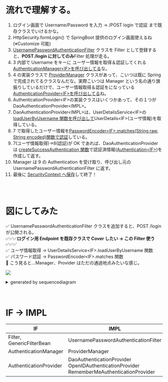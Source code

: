 # 流れで理解する。

1. ログイン画面で Username/Password を入力 -> /POST login で認証 まで既存クラスでいけるかな。
2. HttpSecurity.formLogin() で SpringBoot 提供のログイン画面使えるね(※Customize 可能)
3. [UsernamePasswordAuthenticationFilter](https://github.com/spring-projects/spring-security/blob/main/web/src/main/java/org/springframework/security/web/authentication/UsernamePasswordAuthenticationFilter.java) クラスを Filter として登録すると、**POST /login に対してのみ**Filter 処理が走る。
4. 3 内部で Username をキーに ユーザー情報を取得＆認証してくれる [AuthenticationManager\<IF\>を呼び出してる](https://github.com/spring-projects/spring-security/blob/main/web/src/main/java/org/springframework/security/web/authentication/UsernamePasswordAuthenticationFilter.java#L85)な。
5. 4 の実装クラスで [ProviderManager](https://github.com/spring-projects/spring-security/blob/main/core/src/main/java/org/springframework/security/authentication/ProviderManager.java) クラスがあって、こいつは既に Spring で完成されてるクラスなんだな。実際こいつは Manager という名の通り旗振りしているだけで、ユーザー情報取得＆認証をになっている[AuthenticationProvider\<IF\>を呼び出してる](https://github.com/spring-projects/spring-security/blob/main/core/src/main/java/org/springframework/security/authentication/ProviderManager.java#L182)ね。
6. AuthenticationProvider\<IF\>の実装クラスはいくつかあって、その１つが DaoAuthenticationProvider\<IMPL\>。
7. DaoAuthenticationProvider\<IMPL\>は、UserDetailsService\<IF\>の[loadUserByUsername 関数を呼び出して](https://github.com/spring-projects/spring-security/blob/main/core/src/main/java/org/springframework/security/authentication/dao/DaoAuthenticationProvider.java#L103)UserDetails\<IF\>(ユーザ情報)を取得している。
8. 7 で取得したユーザー情報を[PasswordEncoder\<IF\>.matches(String raw, String encoded)関数で認証](https://github.com/spring-projects/spring-security/blob/main/core/src/main/java/org/springframework/security/authentication/dao/DaoAuthenticationProvider.java#L86)している。
9. 7(ユーザ情報取得)->8(認証)が OK であれば、DaoAuthenticationProvider は [createSuccessAuthentication 関数](https://github.com/spring-projects/spring-security/blob/main/core/src/main/java/org/springframework/security/authentication/dao/DaoAuthenticationProvider.java#L123-L132)で認証済情報([Authentication\<IF\>](https://github.com/spring-projects/spring-security/blob/main/core/src/main/java/org/springframework/security/core/Authentication.java))を作成して返す。
10. Manager は 9 の Authentication を受け取り、呼び出し元の UsernamePasswordAuthenticationFilter に返す。
11. 最後に [SecurityContext へ保存](https://github.com/spring-projects/spring-security/blob/main/web/src/main/java/org/springframework/security/web/authentication/AbstractAuthenticationProcessingFilter.java#L322-L323)して終了！

<br>
<br>

# 図にしてみた

✅ UsernamePasswordAuthenticationFilter クラスを追加すると、POST /login が公開される。<br>
✅✅✅**ログイン用 Endpoint を既存クラスで Cover したい -> この Filter 使う**✅✅✅<br>
✅ ユーザ情報取得 -> UserDetailsService\<IF\>.loadUserByUsername 関数<br>
✅ パスワード認証 -> PasswordEncoder\<IF\>.matches 関数<br>
🔴 こう見ると...Manager、Provider はただの通過地点みたいな感じ。

![](https://storage.googleapis.com/zenn-user-upload/867fbf0bcddd-20231103.png)

<details>
<summary>generated by sequencediagram</summary>
LoginPage->Filter:POST /login<br>
Filter->Manager:authenticate(Authentication)<br>
Manager->Provider:authenticate(Authentication)<br>
Provider->UserDetailsService:loadUserByUsername()<br>
UserDetailsService->Provider:UserDetails<br>
Provider->PasswordEncoder:matches()<br>
PasswordEncoder->Provider:OK!<br>
Provider->Manager:Authentication<br>
Manager->Filter:Authentication<br>
Filter->Filter:SecurityContextに保存<br>
Filter->LoginPage:認証OK
</details>

<br>
<br>

# IF -> IMPL

| IF                        | IMPL                                                                                          |
| ------------------------- | --------------------------------------------------------------------------------------------- |
| Filter, GenericFilterBean | UsernamePasswordAuthenticationFilter                                                          |
| AuthenticationManager     | ProviderManager                                                                               |
| AuthenticationProvider    | DaoAuthenticationProvider<br>OpenIDAuthenticationProvider<br>RememberMeAuthenticationProvider |
